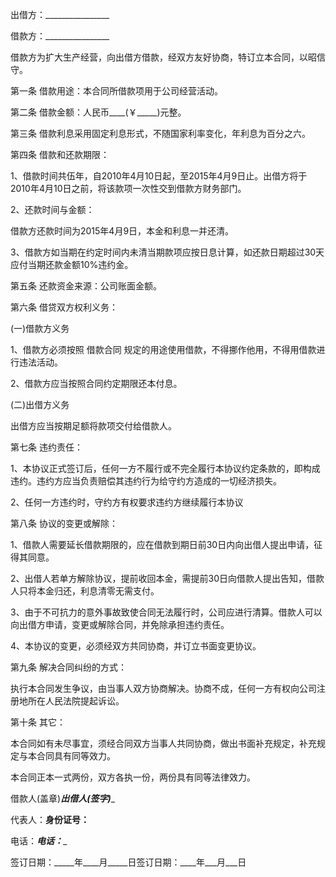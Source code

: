 
 


出借方：________________


借款方：________________


借款方为扩大生产经营，向出借方借款，经双方友好协商，特订立本合同，以昭信守。


第一条 借款用途：本合同所借款项用于公司经营活动。


第二条 借款金额：人民币____(￥_____)元整。


第三条 借款利息采用固定利息形式，不随国家利率变化，年利息为百分之六。


第四条 借款和还款期限：


1、借款时间共伍年，自2010年4月10日起，至2015年4月9日止。出借方将于2010年4月10日之前，将该款项一次性交到借款方财务部门。


2、还款时间与金额：


借款方还款时间为2015年4月9日，本金和利息一并还清。


3、借款方如当期在约定时间内未清当期款项应按日息计算，如还款日期超过30天应付当期还款金额10%违约金。


第五条 还款资金来源：公司账面金额。


第六条 借贷双方权利义务：


(一)借款方义务


1、借款方必须按照
借款合同
规定的用途使用借款，不得挪作他用，不得用借款进行违法活动。


2、借款方应当按照合同约定期限还本付息。


(二)出借方义务


出借方应当按期足额将款项交付给借款人。


第七条 违约责任：


1、本协议正式签订后，任何一方不履行或不完全履行本协议约定条款的，即构成违约。违约方应当负责赔偿其违约行为给守约方造成的一切经济损失。


2、任何一方违约时，守约方有权要求违约方继续履行本协议


第八条 协议的变更或解除：


1、借款人需要延长借款期限的，应在借款到期日前30日内向出借人提出申请，征得其同意。


2、出借人若单方解除协议，提前收回本金，需提前30日向借款人提出告知，借款人只将本金归还，利息清零无需支付。


3、由于不可抗力的意外事故致使合同无法履行时，公司应进行清算。借款人可以向出借方申请，变更或解除合同，并免除承担违约责任。


4、本协议的变更，必须经双方共同协商，并订立书面变更协议。


第九条 解决合同纠纷的方式：


执行本合同发生争议，由当事人双方协商解决。协商不成，任何一方有权向公司注册地所在人民法院提起诉讼。


第十条 其它：


本合同如有未尽事宜，须经合同双方当事人共同协商，做出书面补充规定，补充规定与本合同具有同等效力。


本合同正本一式两份，双方各执一份，两份具有同等法律效力。


借款人(盖章)_____________出借人(签字)______________


代表人：__________________身份证号：__________________


电话：___________________电话：____________________


签订日期：_____年____月_____日签订日期：____年___月___日
 


 

 
 
 
 
 
  


  
 

  


  


  
 
 
 
 

